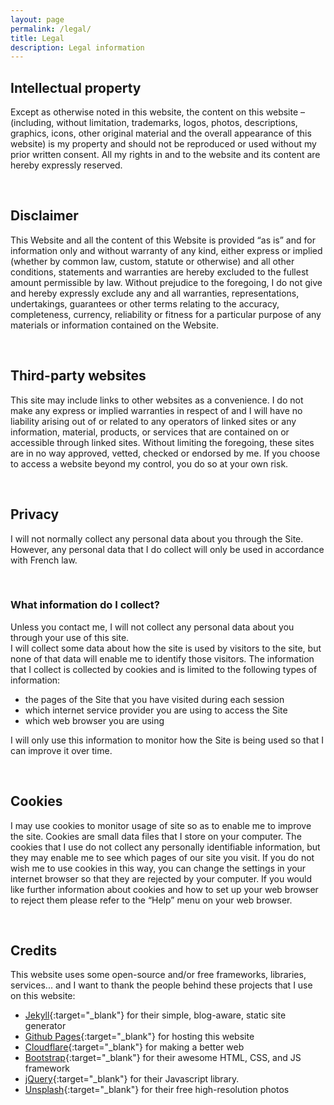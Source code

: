 ```yaml
---
layout: page
permalink: /legal/
title: Legal
description: Legal information
---
```


## Intellectual property

Except as otherwise noted in this website, the content on this website – (including, without limitation, trademarks, logos, photos, descriptions, graphics, icons, other original material and the overall appearance of this website) is my property and should not be reproduced or used without my prior written consent. All my rights in and to the website and its content are hereby expressly reserved.

<br>

## Disclaimer

This Website and all the content of this Website is provided “as is” and for information only and without warranty of any kind, either express or implied (whether by common law, custom, statute or otherwise) and all other conditions, statements and warranties are hereby excluded to the fullest amount permissible by law. Without prejudice to the foregoing, I do not give and hereby expressly exclude any and all warranties, representations, undertakings, guarantees or other terms relating to the accuracy, completeness, currency, reliability or fitness for a particular purpose of any materials or information contained on the Website.

<br>

## Third-party websites

This site may include links to other websites as a convenience. I do not make any express or implied warranties in respect of and I will have no liability arising out of or related to any operators of linked sites or any information, material, products, or services that are contained on or accessible through linked sites. Without limiting the foregoing, these sites are in no way approved, vetted, checked or endorsed by me. If you choose to access a website beyond my control, you do so at your own risk.

<br>

## Privacy

I will not normally collect any personal data about you through the Site. However, any personal data that I do collect will only be used in accordance with French law.

<br>

### What information do I collect?

Unless you contact me, I will not collect any personal data about you through your use of this site.<br>
I will collect some data about how the site is used by visitors to the site, but none of that data will enable me to identify those visitors. The information that I collect is collected by cookies and is limited to the following types of information:

- the pages of the Site that you have visited during each session
- which internet service provider you are using to access the Site
- which web browser you are using

I will only use this information to monitor how the Site is being used so that I can improve it over time.

<br>

## Cookies

I may use cookies to monitor usage of site so as to enable me to improve the site. Cookies are small data files that I store on your computer. The cookies that I use do not collect any personally identifiable information, but they may enable me to see which pages of our site you visit. If you do not wish me to use cookies in this way, you can change the settings in your internet browser so that they are rejected by your computer. If you would like further information about cookies and how to set up your web browser to reject them please refer to the “Help” menu on your web browser.

<br>

## Credits

This website uses some open-source and/or free frameworks, libraries, services... and I want to thank the people behind these projects that I use on this website:

- [Jekyll](https://jekyllrb.com){:target="_blank"} for their simple, blog-aware, static site generator
- [Github Pages](https://pages.github.com){:target="_blank"} for hosting this website
- [Cloudflare](https://www.cloudflare.com){:target="_blank"} for making a  better web
- [Bootstrap](https://getbootstrap.com/){:target="_blank"} for their awesome HTML, CSS, and JS framework
- [jQuery](https://jquery.com){:target="_blank"} for their Javascript library.
- [Unsplash](https://unsplash.com/){:target="_blank"} for their free high-resolution photos

